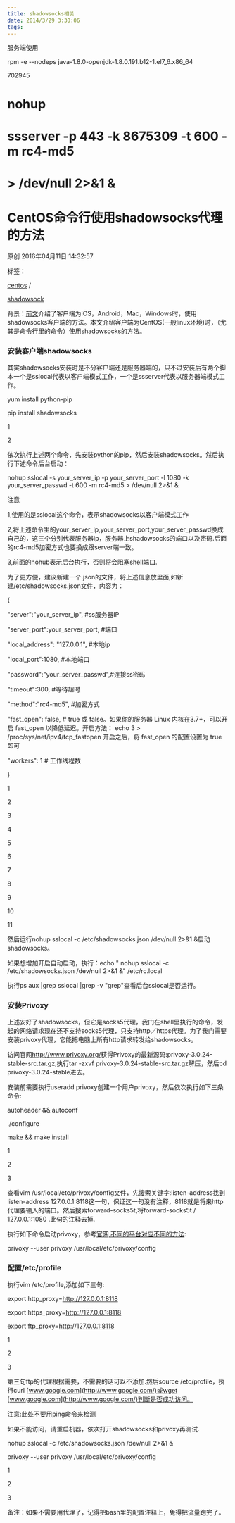```yaml
---
title: shadowsocks相关
date: 2014/3/29 3:30:06
tags:
---
```



服务端使用

rpm -e --nodeps java-1.8.0-openjdk-1.8.0.191.b12-1.el7_6.x86_64

702945

# 

# nohup 

# ssserver -p 443 -k 8675309 -t 600 -m rc4-md5 

# > /dev/null 2>&1 &

#   


#   


#   


# CentOS命令行使用shadowsocks代理的方法

原创 2016年04月11日 14:32:57

标签：

[centos](http://so.csdn.net/so/search/s.do?q=centos&t=blog) /

[shadowsock](http://so.csdn.net/so/search/s.do?q=shadowsock&t=blog)

背景：[前文](http://www.codedream.top/?p=152)介绍了客户端为iOS，Android，Mac，Windows时，使用shadowsocks客户端的方法。本文介绍客户端为CentOS(一般linux环境)时，（尤其是命令行里的命令）使用shadowsocks的方法。 

### 安装客户端shadowsocks

其实shadowsocks安装时是不分客户端还是服务器端的，只不过安装后有两个脚本一个是sslocal代表以客户端模式工作，一个是ssserver代表以服务器端模式工作。

yum install python-pip

pip install shadowsocks

1

2

依次执行上述两个命令，先安装python的pip，然后安装shadowsocks。然后执行下述命令后台启动： 

nohup sslocal -s your_server_ip -p your_server_port -l 1080 -k your_server_passwd -t 600 -m rc4-md5 > /dev/null 2>&1 &

注意 

1,使用的是sslocal这个命令，表示shadowsocks以客户端模式工作 

2,将上述命令里的your_server_ip,your_server_port,your_server_passwd换成自己的，这三个分别代表服务器ip，服务器上shadowsocks的端口以及密码.后面的rc4-md5加密方式也要换成跟server端一致。 

3,前面的nohub表示后台执行，否则将会阻塞shell端口. 

为了更方便，建议新建一个.json的文件，将上述信息放里面,如新建/etc/shadowsocks.json文件，内容为：

{

"server":"your_server_ip", #ss服务器IP

"server_port":your_server_port, #端口

"local_address": "127.0.0.1", #本地ip

"local_port":1080, #本地端口

"password":"your_server_passwd",#连接ss密码

"timeout":300, #等待超时

"method":"rc4-md5", #加密方式

"fast_open": false, # true 或 false。如果你的服务器 Linux 内核在3.7+，可以开启 fast_open 以降低延迟。开启方法： echo 3 > /proc/sys/net/ipv4/tcp_fastopen 开启之后，将 fast_open 的配置设置为 true 即可

"workers": 1 # 工作线程数

}

1

2

3

4

5

6

7

8

9

10

11

然后运行nohup sslocal -c /etc/shadowsocks.json /dev/null 2>&1 &启动shadowsocks。 

如果想增加开启自动启动，执行：echo " nohup sslocal -c /etc/shadowsocks.json /dev/null 2>&1 &" /etc/rc.local 

执行ps aux |grep sslocal |grep -v "grep"查看后台sslocal是否运行。

### 安装Privoxy

上述安好了shadowsocks，但它是socks5代理，我门在shell里执行的命令，发起的网络请求现在还不支持socks5代理，只支持http／https代理。为了我门需要安装privoxy代理，它能把电脑上所有http请求转发给shadowsocks。 

访问官网<http://www.privoxy.org/>获得Privoxy的最新源码:privoxy-3.0.24-stable-src.tar.gz,执行tar -zxvf privoxy-3.0.24-stable-src.tar.gz解压，然后cd privoxy-3.0.24-stable进去。 

安装前需要执行useradd privoxy创建一个用户privoxy，然后依次执行如下三条命令:

autoheader && autoconf

./configure

make && make install

1

2

3

查看vim /usr/local/etc/privoxy/config文件，先搜索关键字:listen-address找到listen-address 127.0.0.1:8118这一句，保证这一句没有注释，8118就是将来http代理要输入的端口。然后搜索forward-socks5t,将forward-socks5t / 127.0.0.1:1080 .此句的注释去掉. 

执行如下命令启动privoxy，参考[官网,不同的平台对应不同的方法](https://www.privoxy.org/user-manual/startup.html): 

privoxy --user privoxy /usr/local/etc/privoxy/config

### 配置/etc/profile

执行vim /etc/profile,添加如下三句:

export http_proxy=http://127.0.0.1:8118

export https_proxy=http://127.0.0.1:8118

export ftp_proxy=http://127.0.0.1:8118

1

2

3

第三句ftp的代理根据需要，不需要的话可以不添加.然后source /etc/profile，执行curl [www.google.com](http://www.google.com/)或wget [www.google.com](http://www.google.com/)判断是否成功访问。

注意:此处不要用ping命令来检测

如果不能访问，请重启机器，依次打开shadowsocks和privoxy再测试.

nohup sslocal -c /etc/shadowsocks.json /dev/null 2>&1 &

privoxy \--user privoxy /usr/local/etc/privoxy/config

1

2

3

备注：如果不需要用代理了，记得把bash里的配置注释上，免得把流量跑完了。

  


  

